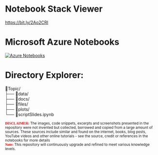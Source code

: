 # Notebook Stack Viewer      
  
https://bit.ly/2Ao2CRI  

# Microsoft Azure Notebooks
[![Azure Notebooks](https://notebooks.azure.com/launch.png)](https://notebooks.azure.com/sumendar/libraries/FoundationOfStatsDSAIML-Python)
  
# Directory Explorer:      
:open_file_folder:Topic/  
├── :open_file_folder:data/  
├── :open_file_folder:docs/    
├── :open_file_folder:files/       
├── :open_file_folder:plots/   
└── :closed_book:scriptSlides.ipynb  
  
<sub><span style="color:red; font-family:Comic Sans MS">**DISCLAIMER:**</span> The images, code snippets, excerpts and screenshots presented in the repository were not invented but collected, borrowed and copied from a large amount of sources. These sources include similar and found on the internet, books, blog posts, YouTube videos and other online tutorials - see the source, credit or references in the notebooks for more details</sub>  
<sub><span style="color:red; font-family:Comic Sans MS">**Note:**</span> This repository will continuously upgrade and refined to meet various knowledge levels.</sub>    

